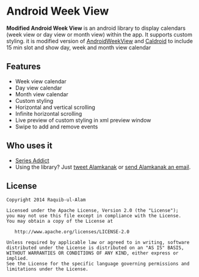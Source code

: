 Android Week View
=================

**Modified Android Week View** is an android library to display calendars (week view or day view or month view) within the app. It supports custom styling. it is modified version of [AndroidWeekView](https://github.com/alamkanak/Android-Week-View) and [Caldroid](https://github.com/roomorama/Caldroid) to include 15 min slot and show day, week and month view calendar

Features
------------

* Week view calendar
* Day view calendar
* Month view calendar
* Custom styling
* Horizontal and vertical scrolling
* Infinite horizontal scrolling
* Live preview of custom styling in xml preview window
* Swipe to add and remove events

Who uses it
---------------

* [Series Addict](https://play.google.com/store/apps/details?id=com.alamkanak.seriesaddict)
* Using the library? Just [tweet Alamkanak](https://twitter.com/alamkanak) or [send Alamkanak an email](mailto:alam.kanak@gmail.com).

License
----------

    Copyright 2014 Raquib-ul-Alam

    Licensed under the Apache License, Version 2.0 (the "License");
    you may not use this file except in compliance with the License.
    You may obtain a copy of the License at

       http://www.apache.org/licenses/LICENSE-2.0

    Unless required by applicable law or agreed to in writing, software
    distributed under the License is distributed on an "AS IS" BASIS,
    WITHOUT WARRANTIES OR CONDITIONS OF ANY KIND, either express or implied.
    See the License for the specific language governing permissions and
    limitations under the License.
